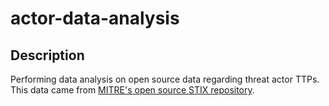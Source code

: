 # actor-data-analysis 

## Description

Performing data analysis on open source data regarding threat actor TTPs. This data came from [MITRE's open source STIX repository](https://github.com/mitre-attack/attack-stix-data/tree/master). 
